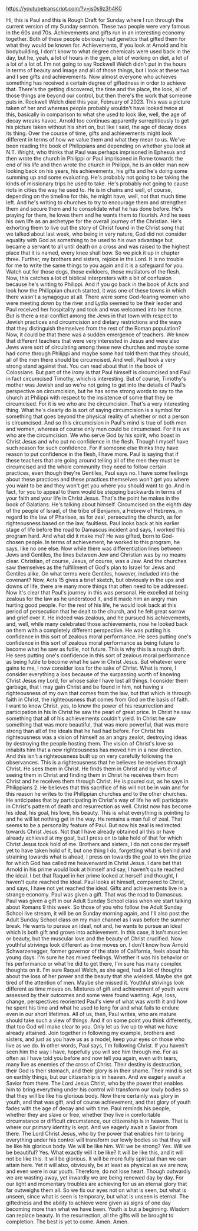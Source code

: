 https://youtubetranscript.com/?v=js0s9z3h4K0

 Hi, this is Paul and this is Rough Draft for Sunday where I run through the current version of my Sunday sermon. These two people were very famous in the 60s and 70s. Achievements and gifts run in an interesting economy together. Both of these people obviously had genetics that gifted them for what they would be known for. Achievements, if you look at Arnold and his bodybuilding, I don't know to what degree chemicals were used back in the day, but he, yeah, a lot of hours in the gym, a lot of working on diet, a lot of a lot of a lot of. I'm not going to say Rockwell Welch didn't put in the hours in terms of beauty and image and all of those things, but I look at these two and I see gifts and achievements. Now almost everyone who achieves something has received a certain degree of giftedness in order to achieve that. There's the getting discovered, the time and the place, the look, all of those things are beyond our control, but then there's the work that someone puts in. Rockwell Welch died this year, February of 2023. This was a picture taken of her and whereas people probably wouldn't have looked twice at this, basically in comparison to what she used to look like, well, the age of decay wreaks havoc. Arnold too continues apparently surreptitiously to get his picture taken without his shirt on, but like I said, the age of decay does its thing. Over the course of time, gifts and achievements might look different in terms of how we value them and what they mean to us. We've been reading the book of Philippians and depending on whether you look at N.T. Wright, who thinks that Paul was perhaps imprisoned in Ephesus and then wrote the church in Philippi or Paul imprisoned in Rome towards the end of his life and then wrote the church in Philippi, he is an older man now looking back on his years, his achievements, his gifts and he's doing some summing up and some evaluating. He's probably not going to be taking the kinds of missionary trips he used to take. He's probably not going to cause riots in cities the way he used to. He is in chains and well, of course, depending on the timeline for this, he might have, well, not that much time left. And he's writing to churches to try to encourage them and strengthen them and secure them and to consolidate what he has done before. He's praying for them, he loves them and he wants them to flourish. And he sees his own life as an archetype for the overall journey of the Christian. He's exhorting them to live out the story of Christ found in the Christ song that we talked about last week, who being in very nature, God did not consider equality with God as something to be used to his own advantage but became a servant to all until death on a cross and was raised to the highest place that it is named, every knee shall bow. So we pick it up in chapter three. Further, my brothers and sisters, rejoice in the Lord. It is no trouble for me to write the same things to you again and it is a safeguard for you. Watch out for those dogs, those evildoers, those mutilators of the flesh. Now, this catches a lot of biblical interpreters with a bit of confusion because he's writing to Philippi. And if you go back in the book of Acts and look how the Philippian church started, it was one of these towns in which there wasn't a synagogue at all. There were some God-fearing women who were meeting down by the river and Lydia seemed to be their leader and Paul received her hospitality and took and was welcomed into her home. But is there a real conflict among the Jews in that town with respect to Jewish practices and circumcision and dietary restrictions and the ways that they distinguish themselves from the rest of the Roman population? Now, it could be that there was a sudden emergence of teachers. We know that different teachers that were very interested in Jesus and were also Jews were sort of circulating among these new churches and maybe some had come through Philippi and maybe some had told them that they should, all of the men there should be circumcised. And well, Paul took a very strong stand against that. You can read about that in the book of Colossians. But part of the irony is that Paul himself is circumcised and Paul in fact circumcised Timothy, which is interesting. But of course, Timothy's mother was Jewish and so we're not going to get into the details of Paul's perspective on circumcision, but he has some strong words to say to the church at Philippi with respect to the insistence of some that they be circumcised. For it is we who are the circumcision. That's a very interesting thing. What he's clearly do is sort of saying circumcision is a symbol for something that goes beyond the physical reality of whether or not a person is circumcised. And so this circumcision in Paul's mind is true of both men and women, whereas of course only men could be circumcised. For it is we who are the circumcision. We who serve God by his spirit, who boast in Christ Jesus and who put no confidence in the flesh. Though I myself have such reason for such confidence. For if someone else thinks they have reason to put confidence in the flesh, I have more. Paul is saying that if these teachers that are going around telling all of the men they must be circumcised and the whole community they need to follow certain practices, even though they're Gentiles, Paul says no. I have some feelings about these practices and these practices themselves won't get you where you want to be and they won't get you where you should want to go. And in fact, for you to appeal to them would be stepping backwards in terms of your faith and your life in Christ Jesus. That's the point he makes in the book of Galatians. He's talking about himself. Circumcised on the eighth day of the people of Israel, of the tribe of Benjamin, a Hebrew of Hebrews, in regard to the law of Pharisee, as for zeal, persecuting the church, as for righteousness based on the law, faultless. Paul looks back at his earlier stage of life before the road to Damascus incident and says, I worked this program hard. And what did it make me? He was gifted, born to God-chosen people. In terms of achievement, he worked to this program, he says, like no one else. Now while there was differentiation lines between Jews and Gentiles, the lines between Jew and Christian was by no means clear. Christian, of course, Jesus, of course, was a Jew. And the churches saw themselves as the fulfillment of God's plan to Israel for Jews and Gentiles alike. On what terms were Gentiles, however, included into the covenant? Now, Acts 15 gives a brief sketch, but obviously in the ups and downs of life, there are many more things that often need to be addressed. Now it's clear that Paul's journey in this was personal. He excelled at being zealous for the law as he understood it, and it made him an angry man hurting good people. For the rest of his life, he would look back at this period of persecution that he dealt to the church, and he felt great sorrow and grief over it. He indeed was zealous, and he pursued his achievements, and, well, while many celebrated those achievements, now he looked back on them with a completely different perspective. He was putting his confidence in this sort of zealous moral performance. He sees putting one's confidence in this sort of zealous moral performance as being future to become what he saw as futile, not future. This is why this is a rough draft. He sees putting one's confidence in this sort of zealous moral performance as being futile to become what he saw in Christ Jesus. But whatever were gains to me, I now consider loss for the sake of Christ. What is more, I consider everything a loss because of the surpassing worth of knowing Christ Jesus my Lord, for whose sake I have lost all things. I consider them garbage, that I may gain Christ and be found in him, not having a righteousness of my own that comes from the law, but that which is through faith in Christ, the righteousness that comes from God on the basis of faith. I want to know Christ, yes, to know the power of his resurrection and participation in his In Christ he saw the pearl of great price. In Christ he saw something that all of his achievements couldn't yield. In Christ he saw something that was more beautiful, that was more powerful, that was more strong than all of the ideals that he had had before. For Christ his righteousness was a vision of himself as an angry zealot, destroying ideas by destroying the people hosting them. The vision of Christ's love so inhabits him that a new righteousness has moved him in a new direction. And this isn't a righteousness built up on very carefully following the observances. This is a righteousness that he believes he receives through Christ. He sees them in Christ. He finds them in Christ and by virtue of seeing them in Christ and finding them in Christ he receives them from Christ and he receives them through Christ. He is poured out, as he says in Philippians 2. He believes that this sacrifice of his will not be in vain and for this reason he writes to the Philippian churches and to the other churches. He anticipates that by participating in Christ's way of life he will participate in Christ's pattern of death and resurrection as well. Christ now has become his ideal, his goal, his love, his beauty. This is what everything is pointing to and he will let nothing get in the way. He remains a man full of zeal. That seems to be a personality feature of Paul. But now his zeal is redirected towards Christ Jesus. Not that I have already obtained all this or have already achieved at my goal, but I press on to take hold of that for which Christ Jesus took hold of me. Brothers and sisters, I do not consider myself yet to have taken hold of it, but one thing I do, forgetting what is behind and straining towards what is ahead, I press on towards the goal to win the prize for which God has called me heavenward in Christ Jesus. I dare bet that Arnold in his prime would look at himself and say, I haven't quite reached the ideal. I bet that Raquel in her prime looked at herself and thought, I haven't quite reached the ideal. Paul looks at himself, compared to Christ, and says, I have not yet reached the ideal. Gifts and achievements live in a strange economy. Paul was given a gift. That was the road to Damascus. Paul was given a gift in our Adult Sunday School class when we start talking about Romans 9 this week. So those of you who follow the Adult Sunday School live stream, it will be on Sunday morning again, and I'll also post the Adult Sunday School class on my main channel as I was before the summer break. He wants to pursue an ideal, not and, he wants to pursue an ideal which is both gift and grows into achievement. In this case, it isn't muscles or beauty, but the muscular love and the beauty of Christ crucified. Now youthful strivings look different as time moves on. I don't know how Arnold Schwarzenegger, former governor of the state of California, feels about his young days. I'm sure he has mixed feelings. Whether it was his behavior or his performance or what he did to get there, I'm sure has many complex thoughts on it. I'm sure Raquel Welch, as she aged, had a lot of thoughts about the loss of her power and the beauty that she wielded. Maybe she got tired of the attention of men. Maybe she missed it. Youthful strivings look different as time moves on. Mixtures of gift and achievement of youth were assessed by their outcomes and some were found wanting. Age, loss, change, perspectives reoriented Paul's view of what was worth it and how he spent his time and what he used to long for and what fails to endure even in our short lifetimes. All of us, then, Paul writes, who are mature should take such a view of things. And if on some point you think differently, that too God will make clear to you. Only let us live up to what we have already attained. Join together in following my example, brothers and sisters, and just as you have us as a model, keep your eyes on those who live as we do. In other words, Paul says, I'm following Christ. If you haven't seen him the way I have, hopefully you will see him through me. For as often as I have told you before and now tell you again, even with tears, many live as enemies of the cross of Christ. Their destiny is destruction, their God is their stomach, and their glory is in their shame. Their mind is set on earthly things, but our citizenship is in heaven. And we eagerly await a Savior from there. The Lord Jesus Christ, who by the power that enables him to bring everything under his control will transform our lowly bodies so that they will be like his glorious body. Now there certainly was glory in youth, and that was gift, and of course achievement, and that glory of youth fades with the age of decay and with time. Paul reminds his people, whether they are slave or free, whether they live in comfortable circumstance or difficult circumstance, our citizenship is in heaven. That is where our primary identity is kept. And we eagerly await a Savior from there. The Lord Christ Jesus, who by the power that enables him to bring everything under his control will transform our lowly bodies so that they will be like his glorious body. We will be like him. Will we be strong? Yes. Will we be beautiful? Yes. What exactly will it be like? It will be like this, and it will not be like this. It will be glorious. It will be more fully spiritual than we can attain here. Yet it will also, obviously, be at least as physical as we are now, and even were in our youth. Therefore, do not lose heart. Though outwardly we are wasting away, yet inwardly we are being renewed day by day. For our light and momentary troubles are achieving for us an eternal glory that far outweighs them all. So we fix our eyes not on what is seen, but what is unseen, since what is seen is temporary, but what is unseen is eternal. The giftedness and the ability to achieve were given as signs of one day becoming more than what we have been. Youth is but a beginning. Wisdom can replace beauty. In the resurrection, all the gifts will be brought to completion. The best is yet to come. Amen. Amen.